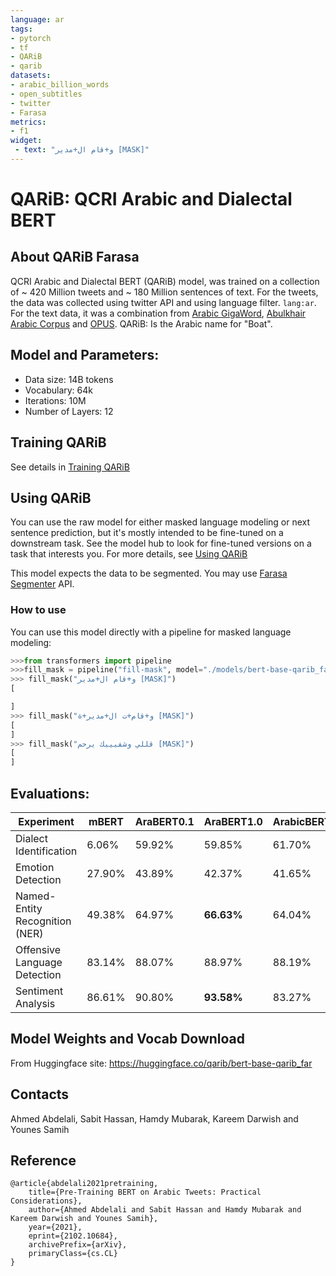 ```yaml
---
language: ar
tags:
- pytorch
- tf
- QARiB
- qarib
datasets:
- arabic_billion_words
- open_subtitles
- twitter
- Farasa
metrics:
- f1
widget:
 - text: "و+قام ال+مدير [MASK]"
---
```

# QARiB: QCRI Arabic and Dialectal BERT
## About QARiB Farasa
QCRI Arabic and Dialectal BERT  (QARiB) model, was trained on a collection of ~ 420 Million tweets and ~ 180 Million sentences of text.
For the tweets, the data was collected using twitter API and using language filter. `lang:ar`. For the text data, it was a combination from
[Arabic GigaWord](url), [Abulkhair Arabic Corpus]() and [OPUS](http://opus.nlpl.eu/).
QARiB: Is the Arabic name for "Boat".
## Model and Parameters:
- Data size: 14B tokens 
- Vocabulary: 64k
- Iterations:  10M
- Number of Layers: 12
## Training QARiB
See details in [Training QARiB](https://github.com/qcri/QARIB/Training_QARiB.md)
## Using QARiB
You can use the raw model for either masked language modeling or next sentence prediction, but it's mostly intended to be fine-tuned on a downstream task. See the model hub to look for fine-tuned versions on a task that interests you. For more details, see [Using QARiB](https://github.com/qcri/QARIB/Using_QARiB.md)

This model expects the data to be segmented. You may use [Farasa Segmenter](https://farasa-api.qcri.org/segmentation/) API.

### How to use
You can use this model directly with a pipeline for masked language modeling:
```python
>>>from transformers import pipeline
>>>fill_mask = pipeline("fill-mask", model="./models/bert-base-qarib_far")
>>> fill_mask("و+قام ال+مدير [MASK]")
[

]
>>> fill_mask("و+قام+ت ال+مدير+ة [MASK]")
[
]
>>> fill_mask("قللي وشفيييك يرحم [MASK]")
[
]
```
## Evaluations:
|**Experiment** |**mBERT**|**AraBERT0.1**|**AraBERT1.0**|**ArabicBERT**|**QARiB**|
|---------------|---------|--------------|--------------|--------------|---------|
|Dialect Identification | 6.06% | 59.92% | 59.85% | 61.70% | **65.21%** |
|Emotion Detection | 27.90% | 43.89% | 42.37% | 41.65% | **44.35%** |
|Named-Entity Recognition (NER) | 49.38% | 64.97% | **66.63%** | 64.04% | 61.62% |
|Offensive Language Detection | 83.14% | 88.07% | 88.97% | 88.19% | **91.94%** |
|Sentiment Analysis | 86.61% | 90.80% | **93.58%** | 83.27% | 93.31% |
## Model Weights and Vocab Download
From Huggingface site: https://huggingface.co/qarib/bert-base-qarib_far
## Contacts
Ahmed Abdelali, Sabit Hassan, Hamdy Mubarak, Kareem Darwish and Younes Samih
## Reference
```
@article{abdelali2021pretraining,
    title={Pre-Training BERT on Arabic Tweets: Practical Considerations},
    author={Ahmed Abdelali and Sabit Hassan and Hamdy Mubarak and Kareem Darwish and Younes Samih},
    year={2021},
    eprint={2102.10684},
    archivePrefix={arXiv},
    primaryClass={cs.CL}
}
```